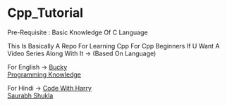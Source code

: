 # Cpp_Tutorial
Pre-Requisite : Basic Knowledge Of C Language

This Is Basically A Repo For Learning Cpp For Cpp Beginners
If U Want A Video Series Along With It ->
(Based On Language)

For English ->
[Bucky](https://www.youtube.com/playlist?list=PLAE85DE8440AA6B83)<br>
[Programming Knowledge](https://www.youtube.com/playlist?list=PLS1QulWo1RIYSyC6w2-rDssprPrEsgtVK)<br>

For Hindi ->
[Code With Harry](https://www.youtube.com/playlist?list=PLu0W_9lII9agpFUAlPFe_VNSlXW5uE0YL)<br>
[Saurabh Shukla](https://www.youtube.com/playlist?list=PLLYz8uHU480j37APNXBdPz7YzAi4XlQUF)<br>


